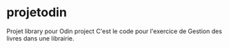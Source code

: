 # projetodin
Projet library pour Odin project
C'est le code pour l'exercice de Gestion des livres dans une librairie.
